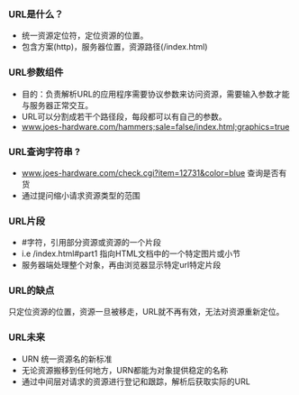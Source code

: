 ### URL是什么？

- 统一资源定位符，定位资源的位置。
- 包含方案(http)，服务器位置，资源路径(/index.html)

### URL参数组件

- 目的：负责解析URL的应用程序需要协议参数来访问资源，需要输入参数才能与服务器正常交互。
- URL可以分割成若干个路径段，每段都可以有自己的参数。
- www.joes-hardware.com/hammers;sale=false/index.html;graphics=true

### URL查询字符串 ?

- www.joes-hardware.com/check.cgi?item=12731&color=blue 查询是否有货
- 通过提问缩小请求资源类型的范围

### URL片段

- #字符，引用部分资源或资源的一个片段
- i.e /index.html#part1 指向HTML文档中的一个特定图片或小节
- 服务器端处理整个对象，再由浏览器显示特定url特定片段

### URL的缺点

只定位资源的位置，资源一旦被移走，URL就不再有效，无法对资源重新定位。

### URL未来

- URN 统一资源名的新标准
- 无论资源搬移到任何地方，URN都能为对象提供稳定的名称
- 通过中间层对请求的资源进行登记和跟踪，解析后获取实际的URL



## 

